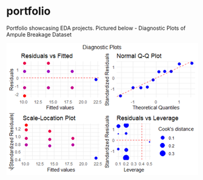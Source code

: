 # portfolio
Portfolio showcasing EDA projects.
Pictured below - Diagnostic Plots of Ampule Breakage Dataset

![Diagnostic Plots](images/DiagnosticGraphs.png)
